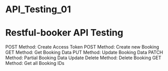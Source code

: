 # API_Testing_01
# Restful-booker API Testing
  POST Method: Create Access Token
  POST Method: Create new Booking
  GET Method: Get Booking Data
  PUT Method: Update Booking Data
  PATCH Method: Partial Booking Data Update
  Delete Method: Delete Booking
  GET Method: Get all Booking IDs
